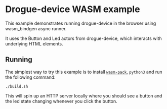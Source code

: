 # Drogue-device WASM example

This example demonstrates running drogue-device in the browser using wasm_bindgen async runner.

It uses the Button and Led actors from drogue-device, which interacts with underlying HTML elements.

## Running

The simplest way to try this example is to install [`wasm-pack`](), `python3` and run the following
command:

```
./build.sh
```

This will spin up an HTTP server locally where you should see a button and the led state changing
whenever you click the button.
